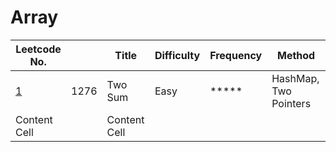 # Array

| Leetcode No.  |   | Title        | Difficulty  | Frequency        | Method |
| ------------- | ------------- | ------------- | ------------- | ------------- |------------- |
| [1](./Details/TwoSum.md)| 1276 | Two Sum | Easy | ***** | HashMap, Two Pointers|
| Content Cell  |              | Content Cell  |

